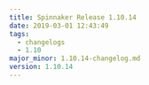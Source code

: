 ```yaml
---
title: Spinnaker Release 1.10.14
date: 2019-03-01 12:43:49
tags:
  - changelogs
  - 1.10
major_minor: 1.10.14-changelog.md
version: 1.10.14
---
```


<script src="https://gist.github.com/spinnaker-release/a47efe1884b4611f57f0966173bf4f51.js"/>
